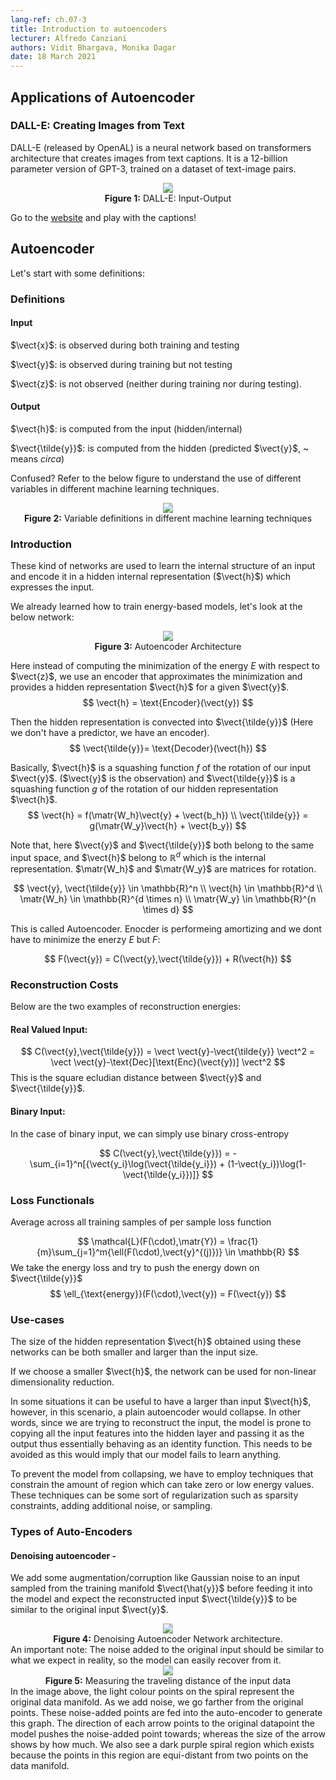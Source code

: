 ```yaml
---
lang-ref: ch.07-3
title: Introduction to autoencoders
lecturer: Alfredo Canziani
authors: Vidit Bhargava, Monika Dagar
date: 18 March 2021
---
```

## Applications of Autoencoder
### DALL-E: Creating Images from Text

DALL-E (released by OpenAL) is a neural network based on transformers architecture that creates images from text captions. It is a 12-billion parameter version of GPT-3, trained on a dataset of text-image pairs.

<center>
<img src="{{site.baseurl}}/images/week07/07-3/DALL-E.png" style="background-color:#DCDCDC;" /><br>
<b>Figure 1:</b> DALL-E: Input-Output
</center>

Go to the [website](https://openai.com/blog/dall-e/) and play with the captions! 

## Autoencoder
Let's start with some definitions:

### Definitions
#### Input
$\vect{x}$: is observed during both training and testing 

$\vect{y}$: is observed during training but not testing

$\vect{z}$: is not observed (neither during training nor during testing).

#### Output
$\vect{h}$: is computed from the input (hidden/internal)

$\vect{\tilde{y}}$: is computed from the hidden (predicted $\vect{y}$, ~ means *circa*)

Confused?
Refer to the below figure to understand the use of different variables in different machine learning techniques.

<center>
<img src="{{site.baseurl}}/images/week07/07-3/def.png" style="background-color:#DCDCDC;" /><br>
<b>Figure 2:</b> Variable definitions in different machine learning techniques
</center>

### Introduction

These kind of networks are used to learn the internal structure of an input and encode it in a hidden internal representation ($\vect{h}$) which expresses the input.

We already learned how to train energy-based models, let's look at the below network:
<center>
<img src="{{site.baseurl}}/images/week07/07-3/Autoencoder_Arch.png" style="background-color:#DCDCDC;" /><br>
<b>Figure 3:</b> Autoencoder Architecture
</center>

Here instead of computing the minimization of the energy $E$ with respect to $\vect{z}$, we use an encoder that approximates the minimization and provides a hidden representation $\vect{h}$ for a given $\vect{y}$.
$$
\vect{h} = \text{Encoder}(\vect{y})
$$

Then the hidden representation is convected into $\vect{\tilde{y}}$ (Here we don't have a predictor, we have an encoder).
$$
\vect{\tilde{y}}= \text{Decoder}(\vect{h})
$$

Basically, $\vect{h}$ is a squashing function $f$ of the rotation of our input $\vect{y}$. ($\vect{y}$ is the observation) and $\vect{\tilde{y}}$ is a squashing function $g$ of the rotation of our hidden representation $\vect{h}$.
$$
\vect{h} = f(\matr{W_h}\vect{y} + \vect{b_h}) \\
\vect{\tilde{y}} = g(\matr{W_y}\vect{h} + \vect{b_y})
$$

Note that, here $\vect{y}$ and $\vect{\tilde{y}}$ both belong to the same input space, and $\vect{h}$ belong to $\mathbb{R}^d$ which is the internal representation. $\matr{W_h}$ and $\matr{W_y}$ are matrices for rotation.

$$
\vect{y}, \vect{\tilde{y}} \in \mathbb{R}^n \\
\vect{h} \in \mathbb{R}^d \\
\matr{W_h} \in \mathbb{R}^{d \times n} \\
\matr{W_y} \in \mathbb{R}^{n \times d}
$$

This is called Autoencoder. Enocder is performeing amortizing and we dont have to minimize the enerzy  $E$ but $F$:

$$
F(\vect{y}) = C(\vect{y},\vect{\tilde{y}}) + R(\vect{h})
$$

### Reconstruction Costs
Below are the two examples of reconstruction energies:
#### Real Valued Input:
$$
C(\vect{y},\vect{\tilde{y}}) = \vect \vect{y}-\vect{\tilde{y}} \vect^2 =  \vect \vect{y}-\text{Dec}[\text{Enc}(\vect{y})] \vect^2
$$
This is the square ecludian distance between $\vect{y}$ and $\vect{\tilde{y}}$.

#### Binary Input:
In the case of binary input, we can simply use binary cross-entropy

$$
C(\vect{y},\vect{\tilde{y}}) = - \sum_{i=1}^n[{\vect{y_i}\log(\vect{\tilde{y_i}}) + (1-\vect{y_i})\log(1-\vect{\tilde{y_i}})]}
$$

### Loss Functionals
Average across all training samples of per sample loss function

$$
\mathcal{L}(F(\cdot),\matr{Y}) = \frac{1}{m}\sum_{j=1}^m{\ell(F(\cdot),\vect{y}^{(j)})} \in \mathbb{R}
$$
We take the energy loss and try to push the energy down on $\vect{\tilde{y}}$
$$
\ell_{\text{energy}}(F(\cdot),\vect{y}) = F(\vect{y})
$$


### Use-cases
The size of the hidden representation $\vect{h}$ obtained using these networks can be both smaller and larger than the input size. 

If we choose a smaller $\vect{h}$, the network can be used for non-linear dimensionality reduction.

In some situations it can be useful to have a larger than input $\vect{h}$, however, in this scenario, a plain autoencoder would collapse. In other words, since we are trying to reconstruct the input, the model is prone to copying all the input features into the hidden layer and passing it as the output thus essentially behaving as an identity function. This needs to be avoided as this would imply that our model fails to learn anything.

To prevent the model from collapsing, we have to employ techniques that constrain the amount of region which can take zero or low energy values. These techniques can be some sort of regularization such as sparsity constraints, adding additional noise, or sampling.

### Types of Auto-Encoders

#### Denoising autoencoder - 

We add some augmentation/corruption like Gaussian noise to an input sampled from the training manifold $\vect{\hat{y}}$ before feeding it into the model and expect the reconstructed input $\vect{\tilde{y}}$ to be similar to the original input $\vect{y}$.
<center>
<img src="{{site.baseurl}}/images/week07/07-3/DenoisingAutoEncoder.png" style="background-color:#DCDCDC;" /><br>
<b>Figure 4:</b> Denoising Autoencoder Network architecture.
</center>
<!-- ![](https://i.imgur.com/WVcDLns.png) -->
An important note: The noise added to the original input should be similar to what we expect in reality, so the model can easily recover from it.

<center>
<img src="{{site.baseurl}}/images/week07/07-3/DAEOutput.png" style="background-color:#DCDCDC;" /><br>
<b>Figure 5:</b> Measuring the traveling distance of the input data
</center>
<!-- ![](https://i.imgur.com/j1CQe3T.jpg) -->
In the image above, the light colour points on the spiral represent the original data manifold. As we add noise, we go farther from the original points. These noise-added points are fed into the auto-encoder to generate this graph. 
The direction of each arrow points to the original datapoint the model pushes the noise-added point towards; whereas the size of the arrow shows by how much. 
We also see a dark purple spiral region which exists because the points in this region are equi-distant from two points on the data manifold. 

